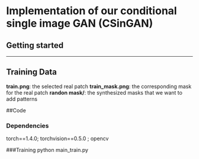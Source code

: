 # Implementation of our conditional single image GAN (CSinGAN)

## Getting started
---------------------------------------------------------------------------------------------------------
## **Training Data**
**train.png**: the selected real patch
**train_mask.png**: the corresponding mask for the real patch
**randon mask/**: the synthesized masks that we want to add patterns

##Code
### Dependencies
torch==1.4.0; torchvision==0.5.0 ; opencv

###Training
python main_train.py
